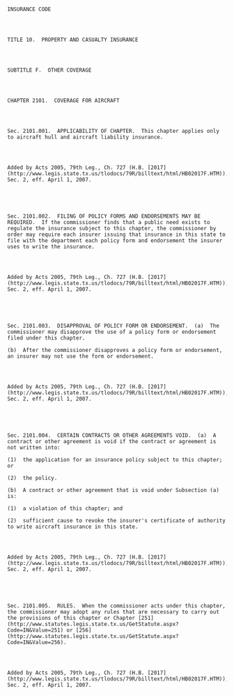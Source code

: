 ﻿
    
    
    	
    					
    
    
    INSURANCE CODE
    
      
    
    
    TITLE 10.  PROPERTY AND CASUALTY INSURANCE
    
      
    
    
    SUBTITLE F.  OTHER COVERAGE
    
      
    
    
    CHAPTER 2101.  COVERAGE FOR AIRCRAFT
    
      
    
    
    Sec. 2101.001.  APPLICABILITY OF CHAPTER.  This chapter applies only to aircraft hull and aircraft liability insurance.
    
    
    
    
    Added by Acts 2005, 79th Leg., Ch. 727 (H.B. [2017](http://www.legis.state.tx.us/tlodocs/79R/billtext/html/HB02017F.HTM)), Sec. 2, eff. April 1, 2007.
    
    
    
    
    
    Sec. 2101.002.  FILING OF POLICY FORMS AND ENDORSEMENTS MAY BE REQUIRED.  If the commissioner finds that a public need exists to regulate the insurance subject to this chapter, the commissioner by order may require each insurer issuing that insurance in this state to file with the department each policy form and endorsement the insurer uses to write the insurance.
    
    
    
    
    Added by Acts 2005, 79th Leg., Ch. 727 (H.B. [2017](http://www.legis.state.tx.us/tlodocs/79R/billtext/html/HB02017F.HTM)), Sec. 2, eff. April 1, 2007.
    
    
    
    
    
    Sec. 2101.003.  DISAPPROVAL OF POLICY FORM OR ENDORSEMENT.  (a)  The commissioner may disapprove the use of a policy form or endorsement filed under this chapter.
    
    (b)  After the commissioner disapproves a policy form or endorsement, an insurer may not use the form or endorsement.
    
    
    
    
    Added by Acts 2005, 79th Leg., Ch. 727 (H.B. [2017](http://www.legis.state.tx.us/tlodocs/79R/billtext/html/HB02017F.HTM)), Sec. 2, eff. April 1, 2007.
    
    
    
    
    
    Sec. 2101.004.  CERTAIN CONTRACTS OR OTHER AGREEMENTS VOID.  (a)  A contract or other agreement is void if the contract or agreement is not written into:
    
    (1)  the application for an insurance policy subject to this chapter; or
    
    (2)  the policy.
    
    (b)  A contract or other agreement that is void under Subsection (a) is:
    
    (1)  a violation of this chapter; and
    
    (2)  sufficient cause to revoke the insurer's certificate of authority to write aircraft insurance in this state.
    
    
    
    
    Added by Acts 2005, 79th Leg., Ch. 727 (H.B. [2017](http://www.legis.state.tx.us/tlodocs/79R/billtext/html/HB02017F.HTM)), Sec. 2, eff. April 1, 2007.
    
    
    
    
    
    Sec. 2101.005.  RULES.  When the commissioner acts under this chapter, the commissioner may adopt any rules that are necessary to carry out the provisions of this chapter or Chapter [251](http://www.statutes.legis.state.tx.us/GetStatute.aspx?Code=IN&Value=251) or [256](http://www.statutes.legis.state.tx.us/GetStatute.aspx?Code=IN&Value=256).
    
    
    
    
    Added by Acts 2005, 79th Leg., Ch. 727 (H.B. [2017](http://www.legis.state.tx.us/tlodocs/79R/billtext/html/HB02017F.HTM)), Sec. 2, eff. April 1, 2007.
    
    
    
    
    				
